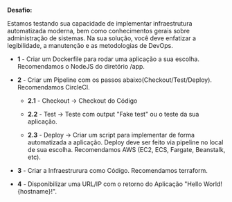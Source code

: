 **Desafio:**

Estamos testando sua capacidade de implementar infraestrutura automatizada moderna, bem como conhecimentos gerais sobre administração de sistemas. Na sua solução, você deve enfatizar a legibilidade, a manutenção e as metodologias de DevOps.

- **1** - Criar um Dockerfile para rodar uma aplicação a sua escolha. Recomendamos o NodeJS do diretório /app.

- **2** - Criar um Pipeline com os passos abaixo(Checkout/Test/Deploy). Recomendamos CircleCI.

    - **2.1** - Checkout -> Checkout do Código

    - **2.2** - Test -> Teste com output "Fake test" ou o teste da sua aplicação.

    - **2.3** - Deploy -> Criar um script para implementar de forma automatizada a aplicação. Deploy deve ser feito via pipeline no local de sua escolha. Recomendamos AWS (EC2, ECS, Fargate, Beanstalk, etc).

- **3** - Criar a Infraestrurura como Código. Recomendamos terraform.

- **4** - Disponibilizar uma URL/IP com o retorno do Aplicação "Hello World! {hostname}!".